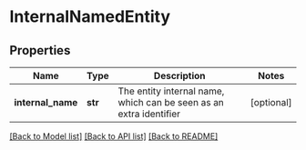 # InternalNamedEntity

## Properties
Name | Type | Description | Notes
------------ | ------------- | ------------- | -------------
**internal_name** | **str** | The entity internal name, which can be seen as an extra identifier  | [optional] 

[[Back to Model list]](../README.md#documentation-for-models) [[Back to API list]](../README.md#documentation-for-api-endpoints) [[Back to README]](../README.md)


